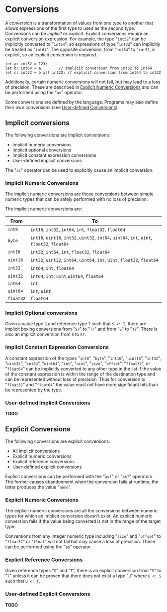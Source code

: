# Conversions

A *conversion* is a transformation of values from one type to another that allows expressions of the first type to used as the second type. Conversions can be *implicit* or *explicit*. Explicit conversions require an explicit conversion expression. For example, the type "`int32`" can be implicitly converted to "`int64`", so expressions of type "`int32`" can implicitly be treated as "`int64`". The opposite conversion, from "`int64`" to "`int32`, is explicit, so an explicit conversion is required.

```azoth
let a: int32 = 123;
let b: int64 = a;       // implicit conversion from int32 to int64
let c: int32 = b as! int32; // explicit conversion from int64 to int32
```

Additionally, certain numeric conversions will not fail, but may lead to a loss of precision. These are described in [Explicit Numeric Conversions](#explicit-numeric-conversions) and can be performed using the "`as`" operator.

Some conversions are defined by the language. Programs may also define their own conversions (see [User-defined Conversions](#user-defined-conversions)).

## Implicit conversions

The following conversions are implicit conversions:

* Implicit numeric conversions
* Implicit optional conversions
* Implicit constant expression conversions
* User-defined implicit conversions

The "`as`" operator can be used to explicitly cause an implicit conversion.

### Implicit Numeric Conversions

The implicit numeric conversions are those conversions between simple numeric types that can be safely performed with no loss of precision.

The implicit numeric conversions are:

| From      | To                                                                                           |
| --------- | -------------------------------------------------------------------------------------------- |
| `int8`    | `int16`, `int32`, `int64`, `int`, `float32`, `float64`                                       |
| `byte`    | `int16`, `uint16`, `int32`, `uint32`, `int64`, `uint64`, `int`, `uint`, `float32`, `float64` |
| `int16`   | `int32`, `int64`, `int`, `float32`, `float64`                                                |
| `uint16`  | `int32`, `uint32`, `int64`, `uint64`, `int`, `uint`, `float32`, `float64`                    |
| `int32`   | `int64`, `int`, `float64`                                                                    |
| `uint32`  | `int64`, `int`, `uint`,`uint64`, `float64`                                                   |
| `int64`   | `int`                                                                                        |
| `uint64`  | `int`, `uint`                                                                                |
| `float32` | `float64`                                                                                    |

### Implicit Optional conversions

Given a value type `S` and reference type `T` such that `S <: T`, there are implicit boxing conversions from "`S?`" to "`T?`" and from "`S`" to "`T?`". There is also an implicit conversion from `S` to `S?`.

### Implicit Constant Expression Conversions

A constant expression of the types "`int8`", "`byte`", "`int16`", "`uint16`", "`int32`", "`uint32`", "`int64`", "`uint64`", "`int`", "`uint`", "`size`", "`offset`", "`float32`", or "`float64`" can be implicitly converted to any other type in the list if the value of the constant expression is within the range of the destination type and can be represented without loss of precision. Thus for conversion to "`float32`" and "`float64`" the value must not have more significant bits than be represented by the type.

### User-defined Implicit Conversions

**TODO**

## Explicit Conversions

The following conversions are explicit conversions:

* All implicit conversions
* Explicit numeric conversions
* Explicit reference conversions
* User-defined explicit conversions

Explicit conversions can be performed with the "`as!`" or "`as?`" operators. The former causes abandonment when the conversion fails at runtime, the latter produces the value "`none`".

### Explicit Numeric Conversions

The explicit numeric conversions are all the conversions between numeric types for which an implicit conversion doesn't exist. An explicit numeric conversion fails if the value being converted is not in the range of the target type.

Conversions from any integer numeric type including "`size`" and "`offset`" to "`float32`" or "`float`" will not fail but may cause a loss of precision. These can be performed using the "`as`" operator.

### Explicit Reference Conversions

Given reference types "`S`" and "`T`", there is an explicit conversion from "`S`" to "`T`" unless it can be proven that there does not exist a type "`U`" where `U <: S` such that `U <: T`.

### User-defined Explicit Conversions

**TODO**
